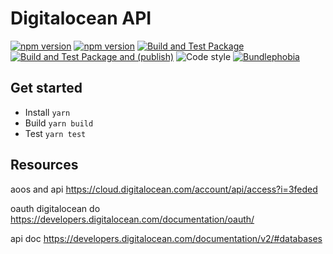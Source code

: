 # Digitalocean API

[![npm version](https://badge.fury.io/js/@nexys%2Fdigitalocean-api.svg)](https://www.npmjs.com/package/@nexys/digitalocean-api)
[![npm version](https://img.shields.io/npm/v/@nexys%2Fdigitalocean-api.svg)](https://www.npmjs.com/package/@nexys/digitalocean-api)
[![Build and Test Package](https://github.com/nexys-system/digitalocean-api/actions/workflows/yarn.yml/badge.svg)](https://github.com/nexys-system/digitalocean-api/actions/workflows/yarn.yml)
[![Build and Test Package and (publish)](https://github.com/nexys-system/digitalocean-api/actions/workflows/publish.yml/badge.svg)](https://github.com/nexys-system/digitalocean-api/actions/workflows/publish.yml)
![Code style](https://img.shields.io/badge/code_style-prettier-ff69b4.svg)
[![Bundlephobia](https://badgen.net/bundlephobia/min/@nexys/digitalocean-api)](https://bundlephobia.com/result?p=@nexys/digitalocean-api)

## Get started

* Install `yarn`
* Build `yarn build`
* Test `yarn test`

## Resources

aoos and api
https://cloud.digitalocean.com/account/api/access?i=3feded

oauth digitalocean do
https://developers.digitalocean.com/documentation/oauth/

api doc
https://developers.digitalocean.com/documentation/v2/#databases
